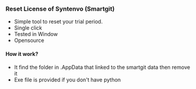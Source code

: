 ### Reset License of Syntenvo (Smartgit)

- Simple tool to reset your trial period.
- Single click
- Tested in Window
- Opensource
#### How it work?
- It find the folder in .AppData that linked to the smartgit data then remove it
- Exe file is provided if you don't have python
  
